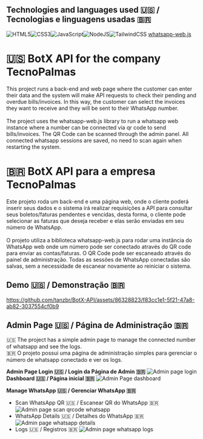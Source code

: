 ## Technologies and languages used 🇺🇸 / Tecnologias e linguagens usadas 🇧🇷
![HTML5](https://img.shields.io/badge/html5-%23E34F26.svg?style=for-the-badge&logo=html5&logoColor=white)![CSS3](https://img.shields.io/badge/css3-%231572B6.svg?style=for-the-badge&logo=css3&logoColor=white)![JavaScript](https://img.shields.io/badge/javascript-%23323330.svg?style=for-the-badge&logo=javascript&logoColor=%23F7DF1E)![NodeJS](https://img.shields.io/badge/node.js-6DA55F?style=for-the-badge&logo=node.js&logoColor=white)![TailwindCSS](https://img.shields.io/badge/tailwindcss-%2338B2AC.svg?style=for-the-badge&logo=tailwind-css&logoColor=white) [whatsapp-web.js](https://github.com/pedroslopez/whatsapp-web.js/)


# 🇺🇸 BotX API for the company TecnoPalmas 
This project runs a back-end and web page where the customer can enter their data and the system will make API requests to check their pending and overdue bills/invoices. In this way, the customer can select the invoices they want to receive and they will be sent to their WhatsApp number.<br><br>
The project uses the whatsapp-web.js library to run a whatsapp web instance where a number can be connected via qr code to send bills/invoices. The QR Code can be scanned through the admin panel. All connected whatsapp sessions are saved, no need to scan again when restarting the system.

# 🇧🇷 BotX API para a empresa TecnoPalmas 
Este projeto roda um back-end e uma página web, onde o cliente poderá inserir seus dados e o sistema irá realizar requisições a API para consultar seus boletos/faturas pendentes e vencidas, desta forma, o cliente pode selecionar as faturas que deseja receber e elas serão enviadas em seu número de WhatsApp.<br><br>
O projeto utiliza a biblioteca whatsapp-web.js para rodar uma instância do WhatsApp web onde um número pode ser conectado através do QR code para enviar as contas/faturas. O QR Code pode ser escaneado através do painel de administração. Todas as sessões de WhatsApp conectadas são salvas, sem a necessidade de escanear novamente ao reiniciar o sistema.

## Demo 🇺🇸  / Demonstração 🇧🇷

https://github.com/tanzbr/BotX-API/assets/86328823/f83cc1e1-5f21-47a8-ab82-3037554cf0b9


## Admin Page 🇺🇸  / Página de Administração 🇧🇷
 🇺🇸 The project has a simple admin page to manage the connected number of whatsapp and see the logs.<br>
 🇧🇷 O projeto possui uma página de administração simples para gerenciar o número de whatsapp conectado e ver os logs.

**Admin Page Login 🇺🇸 / Login da Página de Admin 🇧🇷**
![Admin page login](https://i.imgur.com/W6h2DeI.png)
**Dashboard 🇺🇸 / Página inicial 🇧🇷**
![Admin Page dashboard](https://i.imgur.com/wVMkS2Z.png)

**Manage WhatsApp 🇺🇸 / Gerenciar WhatsApp 🇧🇷**

 - Scan WhatsApp QR 🇺🇸 / Escanear QR do WhatsApp 🇧🇷
![Admin page scan qrcode whatsapp](https://i.imgur.com/Z9LxQHO.png)
 - WhatsApp Details 🇺🇸 / Detalhes do WhatsApp 🇧🇷
 ![Admin page whatsapp details](https://i.imgur.com/fuD83BK.png)
 - Logs 🇺🇸 / Registros 🇧🇷
 ![Admin page whatsapp logs](https://i.imgur.com/uqjkby5.png)

